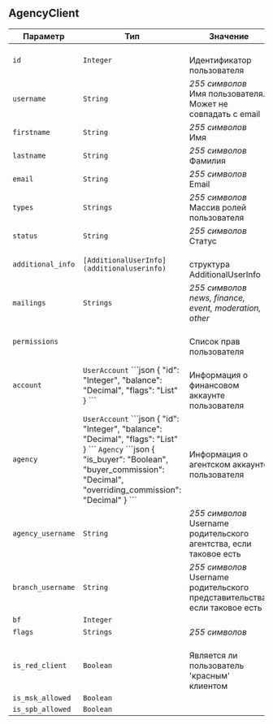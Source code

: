 
## AgencyClient


<table>
    <thead>
        <tr><th>Параметр</th><th>Тип</th><th>Значение</th></tr>
    </thead>
    <tbody>
        <tr>
            <td><code>id</code></td>
            <td><code>Integer</code></td>
            <td><br />Идентификатор пользователя</td>
        </tr><tr>
            <td><code>username</code></td>
            <td><code>String</code></td>
            <td><em>255 символов</em> <br />Имя пользователя. Может не совпадать с email</td>
        </tr><tr>
            <td><code>firstname</code></td>
            <td><code>String</code></td>
            <td><em>255 символов</em> <br />Имя</td>
        </tr><tr>
            <td><code>lastname</code></td>
            <td><code>String</code></td>
            <td><em>255 символов</em> <br />Фамилия</td>
        </tr><tr>
            <td><code>email</code></td>
            <td><code>String</code></td>
            <td><em>255 символов</em> <br />Email</td>
        </tr><tr>
            <td><code>types</code></td>
            <td><code>Strings</code></td>
            <td><em>255 символов</em> <br />Массив ролей пользователя</td>
        </tr><tr>
            <td><code>status</code></td>
            <td><code>String</code></td>
            <td><em>255 символов</em> <br />Статус</td>
        </tr><tr>
            <td><code>additional_info</code></td>
            <td><code>[AdditionalUserInfo](additionaluserinfo)</code></td>
            <td><br />структура AdditionalUserInfo</td>
        </tr><tr>
            <td><code>mailings</code></td>
            <td><code>Strings</code></td>
            <td><em>255 символов</em> <em>news, finance, event, moderation, other</em></td>
        </tr><tr>
            <td><code>permissions</code></td>
            <td><code></code></td>
            <td><br />Список прав пользователя</td>
        </tr><tr>
            <td><code>account</code></td>
            <td><code></code><code>UserAccount</code>
```json
{
  "id": "Integer",
  "balance": "Decimal",
  "flags": "List"
}
```
</td>
            <td><br />Информация о финансовом аккаунте пользователя</td>
        </tr><tr>
            <td><code>agency</code></td>
            <td><code></code><code>UserAccount</code>
```json
{
  "id": "Integer",
  "balance": "Decimal",
  "flags": "List"
}
```
<code>Agency</code>
```json
{
  "is_buyer": "Boolean",
  "buyer_commission": "Decimal",
  "overriding_commission": "Decimal"
}
```
</td>
            <td><br />Информация о агентском аккаунте пользователя</td>
        </tr><tr>
            <td><code>agency_username</code></td>
            <td><code>String</code></td>
            <td><em>255 символов</em> <br />Username родительского агентства, если таковое есть</td>
        </tr><tr>
            <td><code>branch_username</code></td>
            <td><code>String</code></td>
            <td><em>255 символов</em> <br />Username родительского представительства, если таковое есть</td>
        </tr><tr>
            <td><code>bf</code></td>
            <td><code>Integer</code></td>
            <td></td>
        </tr><tr>
            <td><code>flags</code></td>
            <td><code>Strings</code></td>
            <td><em>255 символов</em> </td>
        </tr><tr>
            <td><code>is_red_client</code></td>
            <td><code>Boolean</code></td>
            <td><br />Является ли пользователь 'красным' клиентом</td>
        </tr><tr>
            <td><code>is_msk_allowed</code></td>
            <td><code>Boolean</code></td>
            <td></td>
        </tr><tr>
            <td><code>is_spb_allowed</code></td>
            <td><code>Boolean</code></td>
            <td></td>
        </tr>
    </tbody>
</table>